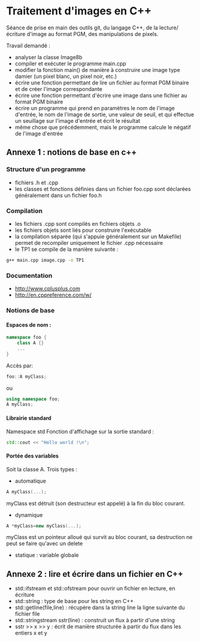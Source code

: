 # Traitement d'images en C++

Séance de prise en main des outils git, du langage C++, de la lecture/écriture d'image au format PGM, des manipulations de pixels.

Travail demandé :
- analyser la classe Image8b 
- compiler et exécuter le programme main.cpp
- modifier la fonction main() de manière à construire une image type damier (un pixel blanc, un pixel noir, etc.)
- écrire une fonction permettant de lire un fichier au format PGM binaire et de créer l'image correspondante
- écrire une fonction permettant d'écrire une image dans une fichier au format PGM binaire 
- écrire un programme qui prend en paramètres le nom de l'image d'entrée, le nom de l'image de sortie, une valeur de seuil, et qui effectue un seuillage sur l'image d'entrée et écrit le résultat
- même chose que précédemment, mais le programme calcule le négatif de l'image d'entrée

## Annexe 1 : notions de base en c++

### Structure d'un programme
- fichiers .h et .cpp
- les classes et fonctions définies dans un fichier foo.cpp sont déclarées généralement dans un fichier foo.h

### Compilation
- les fichiers .cpp sont compilés en fichiers objets .o
- les fichiers objets sont liés pour construire l'exécutable
- la compilation séparée (qui s'appuie généralement sur un Makefile) permet de recompiler uniquement le fichier .cpp nécessaire
- le TP1 se compile de la manière suivante :

```sh
g++ main.cpp image.cpp -o TP1
```
### Documentation
- http://www.cplusplus.com
- http://en.cppreference.com/w/

### Notions de base
#### Espaces de nom :
```cpp
namespace foo {
	class A {}
	...
}
```
Accès par:
```cpp
foo::A myClass;
``` 
ou
```cpp
using namespace foo; 
A myClass;
```

#### Librairie standard
Namespace std
Fonction d'affichage sur la sortie standard :
```cpp
std::cout << "Hello world !\n";
```

#### Portée des variables 
Soit la classe A.
Trois types :
- automatique
```cpp
A myClass(...);
```
myClass est détruit (son destructeur est appelé) à la fin du bloc courant.

- dynamique
```cpp
A *myClass=new myClass(...);
```
myClass est un pointeur alloué qui survit au bloc courant, sa destruction ne peut se faire qu'avec un delete

- statique : variable globale


## Annexe 2 : lire et écrire dans un fichier en C++

- std::ifstream et std::ofstream pour ouvrir un fichier en lecture, en écriture
- std::string : type de base pour les string en C++
- std::getline(file,line) : récupère dans la string line la ligne suivante du fichier file
- std::stringstream sstr(line) : construit un flux à partir d'une string
- sstr >> x >> y : écrit de manière structurée à partir du flux dans les entiers x et y 







